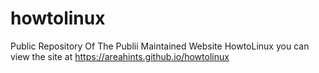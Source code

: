 # howtolinux
Public Repository Of The Publii Maintained Website HowtoLinux
you can view the site at https://areahints.github.io/howtolinux
